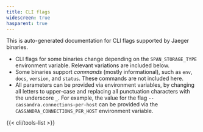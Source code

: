 ```yaml
---
title: CLI flags
widescreen: true
hasparent: true
---
```


This is auto-generated documentation for CLI flags supported by Jaeger binaries.

  * CLI flags for some binaries change depending on the `SPAN_STORAGE_TYPE` environment variable. Relevant variations are included below.
  * Some binaries support _commands_ (mostly informational), such as `env`, `docs`, `version`, and `status`. These commands are not included here.
  * All parameters can be provided via environment variables, by changing all letters to upper-case and replacing all punctuation characters with the underscore `_`. For example, the value for the flag `--cassandra.connections-per-host` can be  provided via the `CASSANDRA_CONNECTIONS_PER_HOST` environment variable.

{{< cli/tools-list >}}
